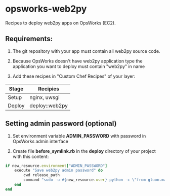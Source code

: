 # opsworks-web2py

Recipes to deploy web2py apps on OpsWorks (EC2).

## Requirements:

1. The git repository with your app must contain all web2py source code.

2. Because OpsWorks doesn't have web2py application type the application you want to deploy must contain "web2py" in name

3. Add these recipes in "Custom Chef Recipes" of your layer:

| Stage  | Recipies |
| ------------- | ------------- |
| Setup  | nginx, uwsgi |
| Deploy | deploy::web2py |


## Setting admin password (optional)

1. Set environment variable <b>ADMIN_PASSWORD</b> with password in OpsWorks admin interface

2. Create file <b>before_symlink.rb</b> in the <b>deploy</b> directory of your project with this content:

```ruby
if new_resource.environment["ADMIN_PASSWORD"]
    execute "Save web2py admin password" do
        cwd release_path
        command "sudo -u #{new_resource.user} python -c \"from gluon.main import save_password; save_password('#{new_resource.environment["ADMIN_PASSWORD"]}',443)\""
    end
end
```
